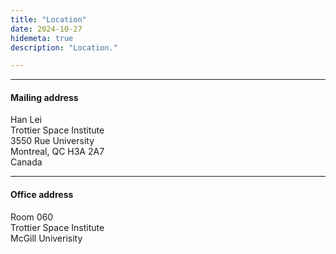 ```yaml
---
title: "Location"
date: 2024-10-27
hidemeta: true
description: "Location."

---
```


---

#### Mailing address

Han Lei  
Trottier Space Institute  
3550 Rue University  
Montreal, QC H3A 2A7  
Canada

---

#### Office address

Room 060   
Trottier Space Institute  
McGill Univerisity



